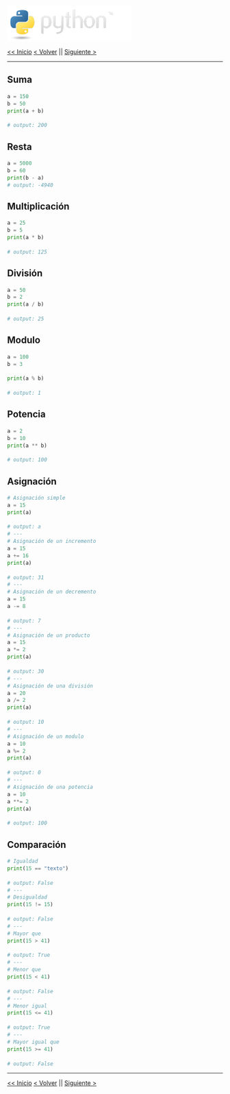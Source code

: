 <img src="../assets/img/python-logo.png" />

[<< Inicio](./intro) [< Volver](./log_operators.md) || [Siguiente >](./control_flows.md)

---

## Suma

```python
a = 150
b = 50
print(a + b)

# output: 200
```

## Resta

```python
a = 5000
b = 60
print(b - a)
# output: -4940
```

## Multiplicación

```python
a = 25
b = 5
print(a * b)

# output: 125
```

## División

```python
a = 50
b = 2
print(a / b)

# output: 25
```

## Modulo

```python
a = 100
b = 3

print(a % b)

# output: 1
```

## Potencia

```python
a = 2
b = 10
print(a ** b)

# output: 100
```

## Asignación

```python
# Asignación simple
a = 15
print(a)

# output: a
# ---
# Asignación de un incremento
a = 15
a += 16
print(a)

# output: 31
# ---
# Asignación de un decremento
a = 15
a -= 8

# output: 7
# ---
# Asignación de un producto
a = 15
a *= 2
print(a)

# output: 30
# ---
# Asignación de una división
a = 20
a /= 2
print(a)

# output: 10
# ---
# Asignación de un modulo
a = 10
a %= 2
print(a)

# output: 0
# ---
# Asignación de una potencia
a = 10
a **= 2
print(a)

# output: 100
```

## Comparación

```python
# Igualdad
print(15 == "texto")

# output: False
# ---
# Desigualdad
print(15 != 15)

# output: False
# ---
# Mayor que
print(15 > 41)

# output: True
# ---
# Menor que
print(15 < 41)

# output: False
# ---
# Menor igual
print(15 <= 41)

# output: True
# ---
# Mayor igual que
print(15 >= 41)

# output: False
```

---

[<< Inicio](./intro) [< Volver](./log_operators.md) || [Siguiente >](./control_flows.md)
